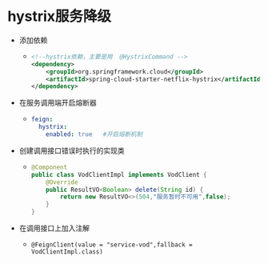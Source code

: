 # hystrix服务降级

+ 添加依赖

  + ```xml
    <!--hystrix依赖，主要是用  @HystrixCommand -->
    <dependency>
        <groupId>org.springframework.cloud</groupId>
        <artifactId>spring-cloud-starter-netflix-hystrix</artifactId>
    </dependency>
    ```

+ 在服务调用端开启熔断器

  + ```yaml
    feign:
      hystrix:
        enabled: true   #开启熔断机制
    ```

+ 创建调用接口错误时执行的实现类

  + ```java
    @Component
    public class VodClientImpl implements VodClient {
        @Override
        public ResultVO<Boolean> delete(String id) {
            return new ResultVO<>(504,"服务暂时不可用",false);
        }
    }
    ```
  
+ 在调用接口上加入注解

  + `@FeignClient(value = "service-vod",fallback = VodClientImpl.class) `

